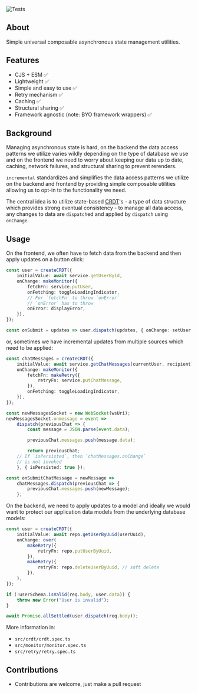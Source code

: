 ![Tests](https://github.com/nmathew98/incremental/actions/workflows/main.yml/badge.svg)

## About

Simple universal composable asynchronous state management utilities.

## Features

-   CJS + ESM ✅
-   Lightweight ✅
-   Simple and easy to use ✅
-   Retry mechanism ✅
-   Caching ✅
-   Structural sharing ✅
-   Framework agnostic (note: BYO framework wrappers) ✅

## Background

Managing asynchronous state is hard, on the backend the data access patterns we utilize varies wildly depending on the type of database we use and on the frontend we need to worry about keeping our data up to date, caching, network failures, and structural sharing to prevent rerenders.

`incremental` standardizes and simplifies the data access patterns we utilize on the backend and frontend by providing simple composable utilities allowing us to opt-in to the functionality we need.

The central idea is to utilize state-based [CRDT](https://en.wikipedia.org/wiki/Conflict-free_replicated_data_type)'s - a type of data structure which provides strong eventual consistency - to manage all data access, any changes to data are `dispatch`ed and applied by `dispatch` using `onChange`.

## Usage

On the frontend, we often have to fetch data from the backend and then apply updates on a button click:

```typescript
const user = createCRDT({
	initialValue: await service.getUserById,
	onChange: makeMonitor({
		fetchFn: service.putUser,
		onFetching: toggleLoadingIndicator,
		// For `fetchFn` to throw `onError`
		// `onError` has to throw
		onError: displayError,
	}),
});

const onSubmit = updates => user.dispatch(updates, { onChange: setUser });
```

or, sometimes we have incremental updates from multiple sources which need to be applied:

```typescript
const chatMessages = createCRDT({
	initialValue: await service.getChatMessages(currentUser, recipient),
	onChange: makeMonitor({
		fetchFn: makeRetry({
			retryFn: service.putChatMessage,
		}),
		onFetching: toggleLoadingIndicator,
	}),
});

const newMessagesSocket = new WebSocket(wsUri);
newMessagesSocket.onmessage = event =>
	dispatch(previousChat => {
		const message = JSON.parse(event.data);

		previousChat.messages.push(message.data);

		return previousChat;
	// If `isPersisted`, then `chatMessages.onChange`
	// is not invoked
	}, { isPersisted: true });

const onSubmitChatMessage = newMessage =>
	chatMessages.dispatch(previousChat => {
		previousChat.messages.push(newMessage);
	};
```

On the backend, we need to apply updates to a model and ideally we would want to protect our application data models from the underlying database models:

```typescript
const user = createCRDT({
	initialValue: await repo.getUserByUuid(userUuid),
	onChange: over(
		makeRetry({
			retryFn: repo.putUserByUuid,
		}),
		makeRetry({
			retryFn: repo.deleteUserByUuid, // soft delete
		}),
	),
});

if (!userSchema.isValid(req.body, user.data)) {
	throw new Error("User is invalid");
}

await Promise.allSettled(user.dispatch(req.body));
```

More information in:

-   `src/crdt/crdt.spec.ts`
-   `src/monitor/monitor.spec.ts`
-   `src/retry/retry.spec.ts`

## Contributions

-   Contributions are welcome, just make a pull request

